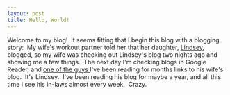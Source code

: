 ```yaml
---
layout: post
title: Hello, World!
---
```


Welcome to my blog!  It seems fitting that I begin this blog with a blogging story:  My wife's workout partner told her that her daughter, <a href="http://lindseysnow.com/">Lindsey</a>, blogged, so my wife was checking out Lindsey's blog two nights ago and showing me a few things.  The next day I'm checking blogs in Google Reader, and <a href="http://www.smoothharold.com/">one of the guys </a>I've been reading for months links to his wife's blog.  It's Lindsey.  I've been reading his blog for maybe a year, and all this time I see his in-laws almost every week.  Crazy.